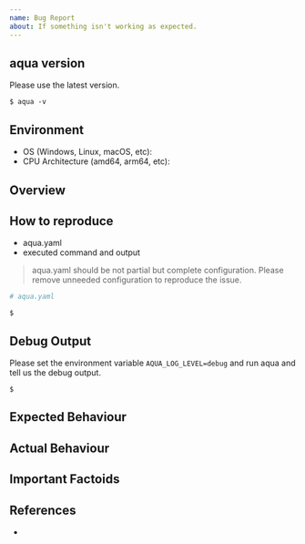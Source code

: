 ```yaml
---
name: Bug Report
about: If something isn't working as expected.
---
```


## aqua version

Please use the latest version.

```console
$ aqua -v

```

## Environment

* OS (Windows, Linux, macOS, etc):
* CPU Architecture (amd64, arm64, etc):

## Overview

## How to reproduce

* aqua.yaml
* executed command and output

> aqua.yaml should be not partial but complete configuration.
> Please remove unneeded configuration to reproduce the issue.

```yaml
# aqua.yaml

```

```console
$ 
```

## Debug Output

Please set the environment variable `AQUA_LOG_LEVEL=debug` and run aqua and tell us the debug output.

```console
$ 
```

## Expected Behaviour

## Actual Behaviour

## Important Factoids

## References

* 
